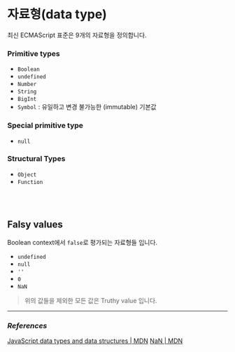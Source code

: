 # 자료형(data type)
최신 ECMAScript 표준은 9개의 자료형을 정의합니다.

### Primitive types
- `Boolean`
- `undefined`
- `Number`
- `String`
- `BigInt`
- `Symbol` : 유일하고 변경 불가능한 (immutable) 기본값

### Special primitive type
- `null`

### Structural Types
- `Object`
- `Function`

<br /><br />

## Falsy values
Boolean context에서 `false`로 평가되는 자료형들 입니다.
- `undefined`
- `null`
- `''`
- `0`
- `NaN`

> 위의 값들을 제외한 모든 값은 Truthy value 입니다.



***
### _References_
[JavaScript data types and data structures | MDN](https://developer.mozilla.org/en-US/docs/Web/JavaScript/Data_structures)
[NaN | MDN](https://developer.mozilla.org/en-US/docs/Web/JavaScript/Reference/Global_Objects/NaN)